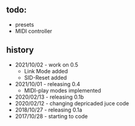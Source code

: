todo:
-----
- presets
- MIDI controller

history
-------
- 2021/10/02 - work on 0.5
  - Link Mode added
  - SID-Reset added
- 2021/10/01 - releasing 0.4
  - MIDI-play modes implemented
- 2020/02/13 - releasing 0.1b
- 2020/02/12 - changing depricaded juce code
- 2018/10/27 - releasing 0.1a
- 2017/10/28 - starting to code